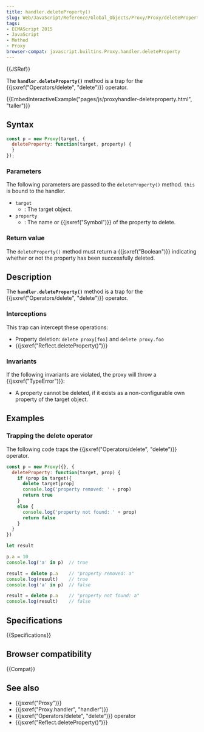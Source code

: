 ```yaml
---
title: handler.deleteProperty()
slug: Web/JavaScript/Reference/Global_Objects/Proxy/Proxy/deleteProperty
tags:
- ECMAScript 2015
- JavaScript
- Method
- Proxy
browser-compat: javascript.builtins.Proxy.handler.deleteProperty
---
```

{{JSRef}}

The **`handler.deleteProperty()`** method is a trap for the
{{jsxref("Operators/delete", "delete")}} operator.

{{EmbedInteractiveExample("pages/js/proxyhandler-deleteproperty.html", "taller")}}

## Syntax

```js
const p = new Proxy(target, {
  deleteProperty: function(target, property) {
  }
});
```

### Parameters

The following parameters are passed to the `deleteProperty()` method. `this` is
bound to the handler.

*   `target`
    *   : The target object.
*   `property`
    *   : The name or {{jsxref("Symbol")}} of the property to delete.

### Return value

The `deleteProperty()` method must return a {{jsxref("Boolean")}}
indicating whether or not the property has been successfully deleted.

## Description

The **`handler.deleteProperty()`** method is a trap for the
{{jsxref("Operators/delete", "delete")}} operator.

### Interceptions

This trap can intercept these operations:

*   Property deletion: `delete proxy[foo]` and `delete proxy.foo`
*   {{jsxref("Reflect.deleteProperty()")}}

### Invariants

If the following invariants are violated, the proxy will throw a
{{jsxref("TypeError")}}:

*   A property cannot be deleted, if it exists as a non-configurable own property
    of the target object.

## Examples

### Trapping the delete operator

The following code traps the
{{jsxref("Operators/delete", "delete")}} operator.

```js
const p = new Proxy({}, {
  deleteProperty: function(target, prop) {
    if (prop in target){
      delete target[prop]
      console.log('property removed: ' + prop)
      return true
    }
    else {
      console.log('property not found: ' + prop)
      return false
    }
  }
})

let result

p.a = 10
console.log('a' in p)  // true

result = delete p.a    // "property removed: a"
console.log(result)    // true
console.log('a' in p)  // false

result = delete p.a    // "property not found: a"
console.log(result)    // false
```

## Specifications

{{Specifications}}

## Browser compatibility

{{Compat}}

## See also

*   {{jsxref("Proxy")}}
*   {{jsxref("Proxy.handler", "handler")}}
*   {{jsxref("Operators/delete", "delete")}} operator
*   {{jsxref("Reflect.deleteProperty()")}}
